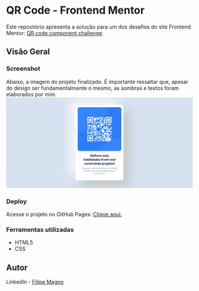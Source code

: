 # QR Code - Frontend Mentor

Este repositório apresenta a solução para um dos desafios do site Frontend Mentor: [QR code component challenge](https://www.frontendmentor.io/challenges/qr-code-component-iux_sIO_H).

## Visão Geral

### Screenshot
Abaixo, a imagem do projeto finalizado. É importante ressaltar que, apesar do design ser fundamentalmente o mesmo, as sombras e textos foram elaborados por mim.
<img src="/design/QR Code - Desafio Frontend Mentor.png">

### Deploy

Acesse o projeto no GitHub Pages: [Clique aqui.](https://your-solution-url.com)

### Ferramentas utilizadas

- HTML5
- CSS

## Autor

LinkedIn - [Filipe Magno](https://www.linkedin.com/in/filipe-magno-alves-paiva/)
